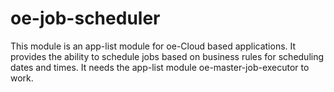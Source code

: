 # oe-job-scheduler
This module is an app-list module for oe-Cloud based applications. It provides the ability to schedule jobs based on business rules for scheduling dates and times. It needs the app-list module oe-master-job-executor to work.